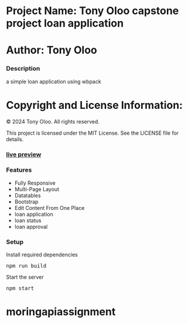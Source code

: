 

# Project Name: Tony Oloo  capstone project loan application

# Author: Tony Oloo

### Description

a simple loan application using wbpack


# Copyright and License Information:
© 2024 Tony Oloo. All rights reserved.

This project is licensed under the MIT License. See the LICENSE file for details.

### [live preview](https://tonyoloo.github.io/webpackloan//)


### Features

- Fully Responsive
- Multi-Page Layout
- Datatables 
- Bootstrap
- Edit Content From One Place
- loan application
- loan status
- loan approval
  

### Setup


Install required dependencies

<pre>npm run build</pre>


Start the server

<pre>npm start</pre>


# moringapiassignment
